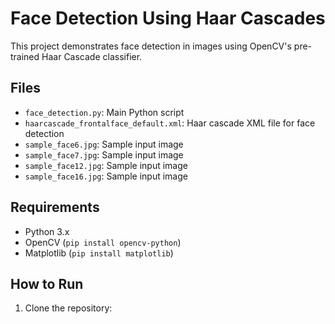 # Face Detection Using Haar Cascades

This project demonstrates face detection in images using OpenCV's pre-trained Haar Cascade classifier.

## Files
- `face_detection.py`: Main Python script
- `haarcascade_frontalface_default.xml`: Haar cascade XML file for face detection
- `sample_face6.jpg`: Sample input image
- `sample_face7.jpg`: Sample input image
- `sample_face12.jpg`: Sample input image
- `sample_face16.jpg`: Sample input image

## Requirements

- Python 3.x
- OpenCV (`pip install opencv-python`)
- Matplotlib (`pip install matplotlib`)

## How to Run

1. Clone the repository:
